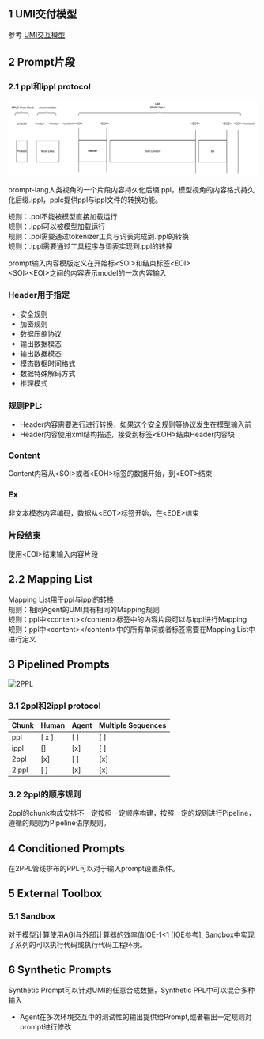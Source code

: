 ## 1 UMI交付模型  

参考 [UMI交互模型](./umi.md)  

## 2 Prompt片段  
### 2.1 ppl和ippl protocol  

![PPL Chunk](https://github.com/prompt-lang/arch/blob/master/assets/ppl.jpg#pic_center)  

prompt-lang人类视角的一个片段内容持久化后缀.ppl，模型视角的内容格式持久化后缀.ippl，pplc提供ppl与ippl文件的转换功能。   

规则：.ppl不能被模型直接加载运行  
规则：.ippl可以被模型加载运行  
规则：.ppl需要通过tokenizer工具与词表完成到.ippl的转换  
规则：.ippl需要通过工具程序与词表实现到.ppl的转换  

 
prompt输入内容模版定义在开始标\<SOI\>和结束标签\<EOI\>  
\<SOI\>\<EOI\>之间的内容表示model的一次内容输入  

### Header用于指定  
- 安全规则  
- 加密规则  
- 数据压缩协议  
- 输出数据模态  
- 输出数据模态  
- 模态数据时间格式  
- 数据特殊解码方式  
- 推理模式  

### 规则PPL:  

- Header内容需要进行进行转换，如果这个安全规则等协议发生在模型输入前  
- Header内容使用xml结构描述，接受到标签\<EOH\>结束Header内容块  

### Content  
Content内容从\<SOI\>或者\<EOH\>标签的数据开始，到\<EOT\>结束  

### Ex    
非文本模态内容编码，数据从\<EOT\>标签开始，在\<EOE\>结束  

### 片段结束  
使用\<EOI\>结束输入内容片段  


## 2.2 Mapping List    
Mapping List用于ppl与ippl的转换  
规则：相同Agent的UMI具有相同的Mapping规则  
规则：ppl中\<content\>\<\/content\>标签中的内容片段可以与ippl进行Mapping  
规则：ppl中\<content\>\<\/content\>中的所有单词或者标签需要在Mapping List中进行定义  

## 3 Pipelined Prompts  
![2PPL](https://github.com/prompt-lang/arch/blob/master/assets/2ppl.jpg#pic_center)  

### 3.1 2ppl和2ippl protocol  

|Chunk|Human|Agent|Multiple Sequences|
|---|---|---|---|
|ppl| [ x ]| [ ]| [ ] |
|ippl| [] | [x] |[ ]|
|2ppl| [x] | [ ] |[x] |
|2ippl| [ ] | [x] | [x] |
 
### 3.2 2ppl的顺序规则  

2ppl的chunk构成安排不一定按照一定顺序构建，按照一定的规则进行Pipeline，遵循的规则为Pipeline语序规则。  

## 4 Conditioned Prompts  

在2PPL管线排布的PPL可以对于输入prompt设置条件。

## 5 External Toolbox  

### 5.1 Sandbox  

对于模型计算使用AGI与外部计算器的效率值[IOE-1](./thoughtbench.md)<1 [IOE参考], Sandbox中实现了系列的可以执行代码或执行代码工程环境。 

## 6 Synthetic Prompts

Synthetic Prompt可以针对UMI的任意合成数据，Synthetic PPL中可以混合多种输入

- Agent在多次环境交互中的测试性的输出提供给Prompt,或者输出一定规则对prompt进行修改  



